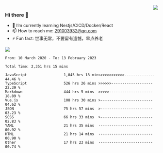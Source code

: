 <img align='right' src='https://github-readme-stats.vercel.app/api?username=niaogege&show_icons=true&theme=radical'/>

### Hi there 👋

- 🌱 I’m currently learning Nestjs/CICD/Docker/React
- 📫 How to reach me: 291003932@qq.com
- ⚡ Fun fact:  世事无常，不要留有遗憾，早点养老

![](https://github-readme-stats.vercel.app/api/top-langs/?username=niaogege&layout=compact)

<!--START_SECTION:waka-->

```text
From: 10 March 2020 - To: 13 February 2023

Total Time: 2,351 hrs 15 mins

JavaScript                 1,045 hrs 18 mins>>>>>>>>>>>--------------   44.46 %
TypeScript                 526 hrs 26 mins >>>>>>-------------------   22.39 %
Markdown                   444 hrs 5 mins  >>>>>--------------------   18.89 %
Vue.js                     108 hrs 30 mins >------------------------   04.62 %
JSON                       75 hrs 57 mins  >------------------------   03.23 %
SCSS                       66 hrs 33 mins  >------------------------   02.83 %
YAML                       21 hrs 35 mins  -------------------------   00.92 %
HTML                       21 hrs 14 mins  -------------------------   00.90 %
Other                      17 hrs 23 mins  -------------------------   00.74 %
```

<!--END_SECTION:waka-->
